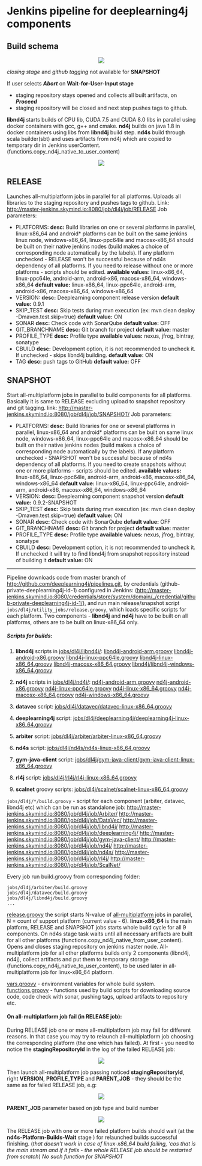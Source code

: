 # Jenkins pipeline for deeplearning4j components
## Build schema
 <p align="center">
   <img src="/imgs/build_scheme.png"/>
 </p>

 _closing stage_ and _github tagging_ not available for **SNAPSHOT**

 If user selects **_Abort_** on **Wait-for-User-Input stage**
 - staging repository stays opened and collects all built artifacts,
 on **_Proceed_**
 - staging repository will be closed and next step pushes tags to github.

 **libnd4j** starts builds of CPU lib, CUDA 7.5 and CUDA 8.0 libs in parallel using docker containers with gcc, g++ and cmake.
 **nd4j** builds on java 1.8 in docker containers using libs from **libnd4j** build step.
 **nd4s** build through scala builder(sbt) and uses artifacts from nd4j which are copied to temporary dir in Jenkins userContent. (functions.copy_nd4j_native_to_user_content)

  <p align="center">
    <img src="/imgs/libnd4j_build_scheme.png"/>
  </p>

## **RELEASE**
Launches all-multiplatform jobs in parallel for all platforms. Uploads all libraries to the staging repository and pushes tags to github.
Link: http://master-jenkins.skymind.io:8080/job/dl4j/job/RELEASE
Job parameters:
* PLATFORMS:
    **desc:** Build libraries on one or several platforms in parallel, linux-x86_64 and android* platforms can be built on the same jenkins linux node, windows-x86_64, linux-ppc64le and macosx-x86_64 should be built on their native jenkins nodes (build makes a choice of corresponding node automatically by the labels). If any platform unchecked - RELEASE won't be successful because of nd4s dependency of all platforms. If you need to release without one or more platforms - scripts should be edited.
    **available values:** linux-x86_64, linux-ppc64le, android-arm, android-x86, macosx-x86_64, windows-x86_64
    **default value:** linux-x86_64, linux-ppc64le, android-arm, android-x86, macosx-x86_64, windows-x86_64
* VERSION:
    **desc:** Deeplearning component release version
    **default value:** 0.9.1
* SKIP_TEST
    **desc:** Skip tests during mvn execution (ex: mvn clean deploy -Dmaven.test.skip=true)
    **default value:** ON
* SONAR
    **desc:** Check code with SonarQube
    **default value:** OFF
* GIT_BRANCHNAME
    **desc:** Git branch for project
    **default value:** master
* PROFILE_TYPE
    **desc:** Profile type
    **available values:** nexus, jfrog, bintray, sonatype
* CBUILD
    **desc:** Development option, it is not recommended to uncheck it. If unchecked - skips libnd4j building.
    **default value:** ON
* TAG
    **desc:** push tags to GitHub
    **default value:** OFF

## **SNAPSHOT**
Start all-multiplatform jobs in parallel to build components for all platforms.
Basically it is same to RELEASE excluding upload to snapshot repository and git tagging.
link: http://master-jenkins.skymind.io:8080/job/dl4j/job/SNAPSHOT/
Job parameters:
* PLATFORMS:
    **desc:** Build libraries for one or several platforms in parallel, linux-x86_64 and android* platforms can be built on same linux node, windows-x86_64, linux-ppc64le and macosx-x86_64 should be built on their native jenkins nodes (build makes a choice of corresponding node automatically by the labels). If any platform unchecked - SNAPSHOT won't be successful because of nd4s dependency  of all platforms. If you need to create snapshots without one or more platforms - scripts should be edited.
    **available values:** linux-x86_64, linux-ppc64le, android-arm, android-x86, macosx-x86_64, windows-x86_64
    **default value:** linux-x86_64, linux-ppc64le, android-arm, android-x86, macosx-x86_64, windows-x86_64
* VERSION:
    **desc:** Deeplearning component snapshot version
    **default value:** 0.9.2-SNAPSHOT
* SKIP_TEST
    **desc:** Skip tests during mvn execution (ex: mvn clean deploy -Dmaven.test.skip=true)
    **default value:** ON
* SONAR
    **desc:** Check code with SonarQube
    **default value:** OFF
* GIT_BRANCHNAME
    **desc:** Git branch for project
    **default value:** master
* PROFILE_TYPE
    **desc:** Profile type
    **available values:** nexus, jfrog, bintray, sonatype
* CBUILD
    **desc:** Development option, it is not recommended to uncheck it. If unchecked it will try to find libnd4j from snapshot repository instead of building it
    **default value:** ON

---

Pipeline downloads code from master branch of <http://github.com/deeplearning4j/pipelines.git>,
by credentials (github-private-deeplearning4j-id-1) configured in  Jenkins: (http://master-jenkins.skymind.io:8080/credentials/store/system/domain/_/credential/github-private-deeplearning4j-id-1/),
and run main release/snapshot script `jobs/dl4j/utility_jobs/release.groovy`, which loads specific scripts for each platform. Two components - **libnd4j** and **nd4j** have to be built on all platforms, others are to be built on linux-x86_64 only.

##### Scripts for builds:
1. **libnd4j** scripts in [jobs/dl4j/libnd4j/](/jobs/dl4j/libnd4j/):
[libnd4j-android-arm.groovy](/jobs/dl4j/libnd4j/libnd4j-android-arm.groovy)
[libnd4j-android-x86.groovy](/jobs/dl4j/libnd4j/libnd4j-android-x86.groovy)
[libnd4j-linux-ppc64le.groovy](/jobs/dl4j/libnd4j/libnd4j-linux-ppc64le.groovy)
[libnd4j-linux-x86_64.groovy](/jobs/dl4j/libnd4j/libnd4j-linux-x86_64.groovy)
[libnd4j-macosx-x86_64.groovy](/jobs/dl4j/libnd4j/libnd4j-macosx-x86_64.groovy)
[libnd4j/libnd4j-windows-x86_64.groovy](/jobs/dl4j/libnd4j/libnd4j-windows-x86_64.groovy)

2. **nd4j** scripts in [jobs/dl4j/nd4j/](/jobs/dl4j/nd4j):
[nd4j-android-arm.groovy](/jobs/dl4j/nd4j/nd4j-android-arm.groovy)
[nd4j-android-x86.groovy](/jobs/dl4j/nd4j/nd4j-android-x86.groovy)
[nd4j-linux-ppc64le.groovy](/jobs/dl4j/nd4j/nd4j-linux-ppc64le.groovy)
[nd4j-linux-x86_64.groovy](/jobs/dl4j/nd4j/nd4j-linux-x86_64.groovy)
[nd4j-macosx-x86_64.groovy](/jobs/dl4j/nd4j/nd4j-macosx-x86_64.groovy)
[nd4j-windows-x86_64.groovy](/jobs/dl4j/nd4j/nd4j-windows-x86_64.groovy)

3. **datavec** script:
[jobs/dl4j/datavec/datavec-linux-x86_64.groovy](/jobs/dl4j/datavec/datavec-linux-x86_64.groovy)

4. **deeplearning4j** script:
[jobs/dl4j/deeplearning4j/deeplearning4j-linux-x86_64.groovy](/jobs/dl4j/deeplearning4j/deeplearning4j-linux-x86_64.groovy)

5. **arbiter** script:
[jobs/dl4j/arbiter/arbiter-linux-x86_64.groovy](/jobs/dl4j/arbiter/arbiter-linux-x86_64.groovy)

6. **nd4s** script:
[jobs/dl4j/nd4s/nd4s-linux-x86_64.groovy](/jobs/dl4j/nd4s/nd4s-linux-x86_64.groovy)

7. **gym-java-client** script:
[jobs/dl4j/gym-java-client/gym-java-client-linux-x86_64.groovy](/jobs/dl4j/gym-java-client/gym-java-client-linux-x86_64.groovy)

8. **rl4j** script:
[jobs/dl4j/rl4j/rl4j-linux-x86_64.groovy](/jobs/dl4j/rl4j/rl4j-linux-x86_64.groovy)

9. **scalnet** groovy scripts:
[jobs/dl4j/scalnet/scalnet-linux-x86_64.groovy](/jobs/dl4j/scalnet/scalnet-linux-x86_64.groovy)

`jobs/dl4j/*/build.groovy` - script for each component (arbiter, datavec, libnd4j etc) which can be run as standalone job:
<http://master-jenkins.skymind.io:8080/job/dl4j/job/Arbiter/>
<http://master-jenkins.skymind.io:8080/job/dl4j/job/DataVec/>
<http://master-jenkins.skymind.io:8080/job/dl4j/job/libnd4j/>
<http://master-jenkins.skymind.io:8080/job/dl4j/job/deeplearning4j/>
<http://master-jenkins.skymind.io:8080/job/dl4j/job/gym-java-client/>
<http://master-jenkins.skymind.io:8080/job/dl4j/job/nd4j/>
<http://master-jenkins.skymind.io:8080/job/dl4j/job/nd4s/>
<http://master-jenkins.skymind.io:8080/job/dl4j/job/rl4j/>
<http://master-jenkins.skymind.io:8080/job/dl4j/job/ScalNet/>


Every job run build.groovy from corresponding folder:
```
jobs/dl4j/arbiter/build.groovy
jobs/dl4j/datavec/build.groovy
jobs/dl4j/libnd4j/build.groovy
...
```

[release.groovy](/jobs/dl4j/utility_jobs/release.groovy) the script starts N-value of [all-multiplatform](http://master-jenkins.skymind.io:8080/job/dl4j/job/all-multiplatform/) jobs in parallel, N = count of support platform (current value - 6).
**linux-x86_64** is the main platform, RELEASE and SNAPSHOT jobs starts whole build cycle for all 9 components. On nd4s stage task waits until all necessary artifacts are built for all other platforms (functions.copy_nd4j_native_from_user_content).
Opens and closes staging repository on jenkins master node.
All-multiplatform job for all other platforms builds only 2 components (libnd4j, nd4j), collect artifacts and put them to temporary storage  (functions.copy_nd4j_native_to_user_content), to be used later in all-multiplatform job for linux-x86_64 platform.

[vars.groovy](/jobs/dl4j/vars.groovy) - environment variables for whole build system.
[functions.groovy](/jobs/dl4j/functions.groovy) - functions used by build scripts for downloading source code, code check with sonar, pushing tags, upload artifacts to repository etc.

#### On all-multiplatform job fail (in RELEASE job):
 During RELEASE job one or more all-multiplatform job may fail for different reasons. In that case you may try to relaunch all-multiplatform job choosing the corresponding platform (the one which has failed).
 At first - you need to notice the **stagingRepositoryId** in the log of the failed RELEASE job:

 <p align="center">
   <img src="/imgs/repo_id.png"/>
 </p>

 Then launch all-multiplatform job passing noticed **stagingRepositoryId**, right **VERSION**, **PROFILE_TYPE** and **PARENT_JOB** - they should be the same as for failed RELEASE job, e.g:

 <p align="center">
   <img src="/imgs/macosx_04.png"/>
 </p>

 **PARENT_JOB** parameter based on job type and build number

 <p align="center">
   <img src="/imgs/job_type_build.png"/>
 </p>

 The RELEASE job with one or more failed platform builds should wait (at the **nd4s-Platform-Builds-Wait** stage ) for relaunched builds successful finishing.
 (_that doesn’t work in case of linux-x86_64 build failing, ‘cos that is the main stream and if it fails - the whole RELEASE job should be restarted from scratch_)
 _No such function for SNAPSHOT_
